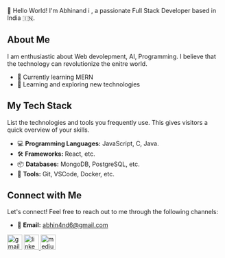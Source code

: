 

👋 Hello World! I'm Abhinand i , a passionate Full Stack Developer based in India 🇮🇳.

## About Me

I am enthusiastic about Web devolepment, AI, Programming. I believe that the technology can revolutionize the enitre world.

- 💼 Currently learning MERN
- 🌱 Learning and exploring new technologies


## My Tech Stack

List the technologies and tools you frequently use. This gives visitors a quick overview of your skills.

- 💻 **Programming Languages:** JavaScript, C, Java.
- 🛠️ **Frameworks:** React, etc.
- 📦 **Databases:** MongoDB, PostgreSQL, etc.
- 🔧 **Tools:** Git, VSCode, Docker, etc.

## Connect with Me

Let's connect! Feel free to reach out to me through the following channels:

- 📧 **Email:** abhin4nd6@gmail.com


<div align="left">
  <img src="https://img.shields.io/static/v1?message=Gmail&logo=gmail&label=&color=D14836&logoColor=white&labelColor=&style=for-the-badge" height="35" alt="gmail logo"  />
  <a href="https://www.linkedin.com/in/abhinand-idikayil-1a793a2a7/" target="_blank">
    <img src="https://img.shields.io/static/v1?message=LinkedIn&logo=linkedin&label=&color=0077B5&logoColor=white&labelColor=&style=for-the-badge" height="35" alt="linkedin logo"  />
  </a>
  <a href="https://medium.com/@abhin4nd6" target="_blank">
    <img src="https://img.shields.io/static/v1?message=Medium&logo=medium&label=&color=12100E&logoColor=white&labelColor=&style=for-the-badge" height="35" alt="medium logo"  />
  </a>
</div>













